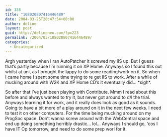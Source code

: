 ```yaml
---
id: 338
title: "108020807416446489"
date: 2004-03-25T20:47:54+00:00
author: deline
layout: post
guid: http://delineneo.com/?p=223
permalink: /2004/03/108020807416446489/
categories:
  - Uncategorized
---
```

Argh yesterday when I ran AutoPatcher it screwed my IIS up. But I guess that&#8217;s partly because I&#8217;m running it on XP Home. Anyways so I found this out whilst at uni, as I brought the lappy to do some reading/work on it. So when I came home I spent some time trying to re get IIS to work. After a while of mucking around with W2K and XP Home CD&#8217;s it eventually did&#8230; \*sigh\*.

So after that I&#8217;ve just been playing with Contribute. Mmm I read about this before and always wanted to try it, but never got around to d/l the trial. Anyways learning it for work, and it really does look as good as it sounds. Going to have a bit more of a play around on it in the next few weeks. I need to test it on other computers. For the time being mucking around on my ProgSoc space. Don&#8217;t wanna screw around with the WebCentral space and end up doing something horribly drastic&#8230; lol&#8230; Anyways I should go, &#8216;cos I have IT Op tomorrow, and need to do some prep worl for it.